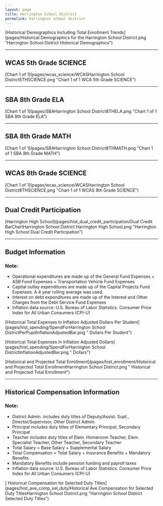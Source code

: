 ```yaml
---
layout: page
title: Harrington School District
permalink: harrington school district
---
```



[Historical Demographics Including Total Enrollment Trends](pages/Historical Demographics for the Harrington School District.png "Harrington School District Historical Demographics")

___

## WCAS 5th Grade SCIENCE

[Chart 1 of 1](pages/wcas_science/WCASHarrington School District5THSCIENCE.png "Chart 1 of 1 WCA 5th Grade SCIENCE")


___

## SBA 8th Grade ELA

[Chart 1 of 1](pages/SBAHarrington School District8THELA.png "Chart 1 of 1 SBA 8th Grade ELA")


___

## SBA 8th Grade MATH

[Chart 1 of 1](pages/SBAHarrington School District8THMATH.png "Chart 1 of 1 SBA 8th Grade MATH")


___

## WCAS 8th Grade SCIENCE

[Chart 1 of 1](pages/wcas_science/WCASHarrington School District8THSCIENCE.png "Chart 1 of 1 WCAS 8th Grade SCIENCE")


___

## Dual Credit Participation

[Harrington High School](pages/hist_dual_credit_participation/Dual Credit BarChartHarrington School District Harrington High School.png "Harrington High School Dual Credit Participation")


___

## Budget Information
### Note:
- Operational expenditures are made up of the General Fund Expenses + ASB Fund Expenses + Transportation Vehicle Fund Expenses
- Capital outlay expenditures are made up of the Capital Projects Fund Expenses. A 4 year rolling average was used.
- Interest on debt expenditures are made up of the Interest and Other Charges from the Debt Service Fund Expenses
- Inflation data source: U.S. Bureau of Labor Statistics. Consumer Price Index for All Urban Consumers (CPI-U)

[Historical Total Expenses In Inflation Adjusted Dollars Per Student](pages/hist_spending/SpendForHarrington School DistrictPerPupilInflationAdjustedBar.png " Dollars Per Student")

[Historical Total Expenses In Inflation Adjusted Dollars](pages/hist_spending/SpendForHarrington School DistrictInflationAdjustedBar.png " Dollars")

[Historical and Projected Total Enrollment](pages/hist_enrollment/Historical and Projected Total EnrollmentHarrington School District.png " Historical and Projected Total Enrollment")


___

## Historical Compensation Information
### Note:
- District Admin. includes duty titles of Deputy/Assist. Supt., Director/Supervisor, Other District Admin.
- Principal includes duty titles of Elementary Principal, Secondary Principal
- Teacher includes duty titles of Elem. Homeroom Teacher, Elem. Specialist Teacher, Other Teacher, Secondary Teacher
- Total Salary = Base Salary + Supplemental Salary
- Total Compensation = Total Salary + Insurance Benefits + Mandatory Benefits
- Mandatory Benefits include pension funding and payroll taxes
- Inflation data source: U.S. Bureau of Labor Statistics. Consumer Price Index for All Urban Consumers (CPI-U)

[ Historical Compensation for Selected Duty Titles](pages/hist_ave_comp_sel_duty/Historical Ave Compensation for Selected Duty TitlesHarrington School District.png "Harrington School District Selected Duty Titles")

